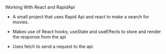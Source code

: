 Working With React and RapidApi

- A small project that uses Rapid Api and react to make a search for movies.

- Makes use of React hooks; useState and useEffects to store and render the response from the api

- Uses fetch to send a request to the api
